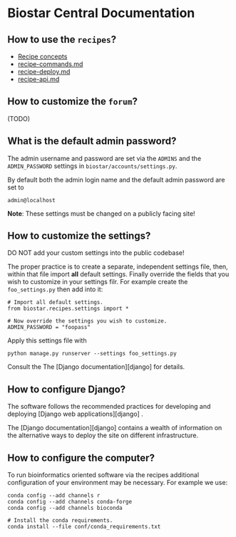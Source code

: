 # Biostar Central Documentation

## How to use the `recipes`?

* [Recipe concepts](recipes/recipe-concepts.md)
* [recipe-commands.md](recipes/recipe-commands.md)
* [recipe-deploy.md](recipes/recipe-deploy.md)
* [recipe-api.md](recipes/recipe-api.md)

## How to customize the `forum`?

(TODO)

## What is the default admin password?

The admin username and password are set via the `ADMINS` and the `ADMIN_PASSWORD` settings in `biostar/accounts/settings.py`.

By default both the admin login name and the default admin password are set to

    admin@localhost

**Note**: These settings must be changed on a publicly facing site!

## How to customize the settings?

DO NOT add your custom settings into the public codebase!

The proper practice is to create a separate, independent settings file, then, within that file import **all** default settings. Finally override the fields that you wish to customize in your settings filr. For example
create the `foo_settings.py` then add into it:

    # Import all default settings.
    from biostar.recipes.settings import *

    # Now override the settings you wish to customize.
    ADMIN_PASSWORD = "foopass"

Apply this settings file with

    python manage.py runserver --settings foo_settings.py

Consult the The [Django documentation][django] for details.

## How to configure Django?

The software follows the recommended practices for developing and deploying [Django web applications][django] .

The [Django documentation][django] contains a wealth of information on the alternative ways to deploy the site on different infrastructure.

## How to configure the computer?

To run bioinformatics oriented software via the recipes additional configuration of your environment may be necessary. For example we use:

    conda config --add channels r
    conda config --add channels conda-forge
    conda config --add channels bioconda

    # Install the conda requirements.
    conda install --file conf/conda_requirements.txt
